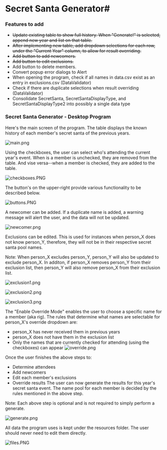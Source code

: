 # Secret Santa Generator#



### Features to add ###

* ~~Update existing table to show full history. When "Generate!" is selected, append new year and list on that table.~~
* ~~After implementing new table, add dropdown selections for each row, under the "Current Year" column, to allow for result overriding.~~
* ~~Add button to add newcomers.~~
* ~~Add button to edit exclusions.~~
* Add button to delete members.
* Convert popup error dialogs to Alert
* When opening the program, check if all names in data.csv exist as an entry in exclusions.csv (DataValidator)
* Check if there are duplicate selections when result overriding (DataValidator)
* Consolidate SecretSanta, SecretSantaDisplayType, and SecretSantaDisplayType2 into possibly a single data type

### Secret Santa Generator - Desktop Program ###

Here's the main screen of the program. The table displays the known history of each member's secret santa of the previous years.

![main.png](https://bitbucket.org/repo/6bMx4M/images/2206990925-main.png)

Using the checkboxes, the user can select who's attending the current year's event. When is a member is unchecked, they are removed from the table. And vise versa--when a member is checked, they are added to the table.

![checkboxes.PNG](https://bitbucket.org/repo/6bMx4M/images/1047779430-checkboxes.PNG)

The button's on the upper-right provide various functionality to be described below.

![buttons.PNG](https://bitbucket.org/repo/6bMx4M/images/81315686-buttons.PNG)

A newcomer can be added. If a duplicate name is added, a warning message will alert the user, and the data will not be updated.

![newcomer.png](https://bitbucket.org/repo/6bMx4M/images/2950672455-newcomer.png)

Exclusions can be edited. This is used for instances when person_X does not know person_Y, therefore, they will not be in their respective secret santa pool names.

Note: When person_X excludes person_Y, person_Y will also be updated to exclude person_X. In additon, if person_X removes person_Y from their exclusion list, then person_Y will also remove person_X from their exclusion list.

![exclusion1.png](https://bitbucket.org/repo/6bMx4M/images/544881425-exclusion1.png)

![exclusion2.png](https://bitbucket.org/repo/6bMx4M/images/274985085-exclusion2.png)

![exclusion3.png](https://bitbucket.org/repo/6bMx4M/images/2597791552-exclusion3.png)

The "Enable Override Mode" enables the user to choose a specific name for a member (aka rig). The rules that determine what names are selectable for person_X's override dropdown are:
* person_X has never received them in previous years
* person_X does not have them in the exclusion list
* Only the names that are currently checked for attending (using the checkboxes) can appear
![override.png](https://bitbucket.org/repo/6bMx4M/images/3286366243-override.png)

Once the user finishes the above steps to:
* Determine attendees
* Add newcomers
* Edit each member's exclusions
* Override results
The user can now generate the results for this year's secret santa event. The name pool for each member is decided by the rules mentioned in the above step.

Note: Each above step is optional and is not required to simply perform a generate.

![generate.png](https://bitbucket.org/repo/6bMx4M/images/1206611157-generate.png)

All data the program uses is kept under the resources folder. The user should never need to edit them directly.

![files.PNG](https://bitbucket.org/repo/6bMx4M/images/1227191017-files.PNG)